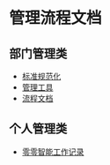 # 管理流程文档

## 部门管理类

- [标准规范化](标准规范化/index.md)
- [管理工具](管理工具/index.md)
- [流程文档](流程文档/index.md)

## 个人管理类

- [零零智能工作记录](./零零智能工作记录.md)
